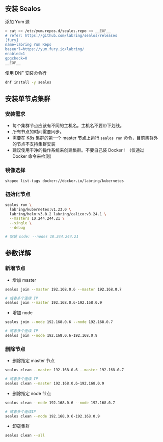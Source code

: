 ## 安装 Sealos

添加 Yum 源

```bash
> cat >> /etc/yum.repos.d/sealos.repo << __EOF__
# refer: https://github.com/labring/sealos/releases
[fury]
name=labring Yum Repo
baseurl=https://yum.fury.io/labring/
enabled=1
gpgcheck=0
__EOF__
```

使用 DNF 安装命令行

```bash
dnf install -y sealos
```

## 安装单节点集群

### 安装需求

- 每个集群节点应该有不同的主机名。主机名不要带下划线。
- 所有节点的时间需要同步。
- 需要在 K8s 集群的第一个 master 节点上运行 `sealos run` 命令，目前集群外的节点不支持集群安装
- 建议使用干净的操作系统来创建集群。不要自己装 Docker！（仅通过 Docker 命令来检测）

### 镜像选择

```bash
skopeo list-tags docker://docker.io/labring/kubernetes
```

### 初始化节点

```bash
sealos run \
  labring/kubernetes:v1.23.0 \
  labring/helm:v3.8.2 labring/calico:v3.24.1 \
  --masters 10.244.244.21 \
  --single \
  --debug 

# 安装 node: --nodes 10.244.244.21
```

## 参数详解

### 新增节点

- 增加 master

```bash
sealos join --master 192.168.0.6 --master 192.168.0.7

# 或者多个连续 IP
sealos join --master 192.168.0.6-192.168.0.9
```

- 增加 node

```bash
sealos join --node 192.168.0.6 --node 192.168.0.7

# 或者多个连续 IP
sealos join --node 192.168.0.6-192.168.0.9  
```

### 删除节点

- 删除指定 master 节点

```bash
sealos clean --master 192.168.0.6 --master 192.168.0.7

# 或者多个连续 IP
sealos clean --master 192.168.0.6-192.168.0.9
```

- 删除指定 node 节点

```bash
sealos clean --node 192.168.0.6 --node 192.168.0.7

# 或者多个连续IP
sealos clean --node 192.168.0.6-192.168.0.9
```

- 卸载集群

```bash
sealos clean --all
```
